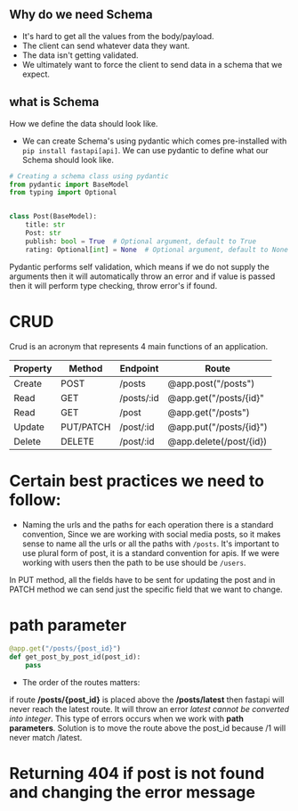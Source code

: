 ## Why do we need Schema
- It's hard to get all the values from the body/payload.
- The client can send whatever data they want.
- The data isn't getting validated.
- We ultimately want to force the client to send data in a schema that we expect.

## what is Schema
How we define the data should look like.
* We can create Schema's using pydantic which comes pre-installed with `pip install fastapi[api]`.
We can use pydantic to define what our Schema should look like.

```python
# Creating a schema class using pydantic
from pydantic import BaseModel
from typing import Optional


class Post(BaseModel):
    title: str
    Post: str
    publish: bool = True  # Optional argument, default to True
    rating: Optional[int] = None  # Optional argument, default to None


```
Pydantic performs self validation, which means if we do not supply the arguments then it will automatically throw an error and if value is passed then it will perform type checking, throw error's if found.

# CRUD
Crud is an acronym that represents 4 main functions of an application.

| Property | Method    | Endpoint   | Route                   |
|----------|-----------|------------|-------------------------|
| Create   | POST      | /posts     | @app.post("/posts")     |
| Read     | GET       | /posts/:id | @app.get("/posts/{id}"  |
| Read     | GET       | /post      | @app.get("/posts")      |
| Update   | PUT/PATCH | /post/:id  | @app.put("/posts/{id}") |
| Delete   | DELETE    | /post/:id  | @app.delete(/post/{id}) |


# Certain best practices we need to follow:
- Naming the urls and the paths for each operation there is a standard convention, Since we are working with social media posts, so it makes sense to name all the urls or all the paths with `/posts`. It's important to use plural form of post, it is a standard convention for apis. If we were working with users then the path to be use should be `/users`.

In PUT method, all the fields have to be sent for updating the post and in PATCH method we can send just the specific field that we want to change.


# path parameter
```python
@app.get("/posts/{post_id}")
def get_post_by_post_id(post_id):
    pass
```

* The order of the routes matters:

if route **/posts/{post_id}** is placed above the **/posts/latest** then fastapi will never reach the latest route. It will throw an error *latest cannot be converted into integer*. This type of errors occurs when we work with **path parameters**.
Solution is to move the route above the post_id because /1 will never match /latest.

 # Returning 404 if post is not found and changing the error message
    
